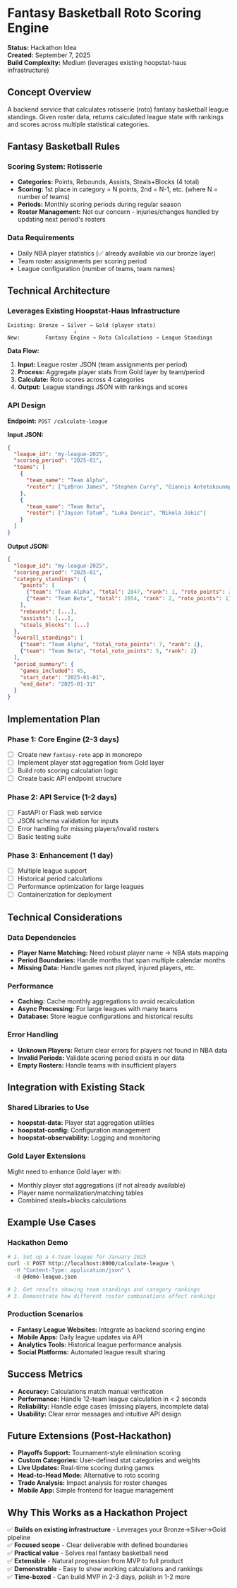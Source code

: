 # Fantasy Basketball Roto Scoring Engine

**Status:** Hackathon Idea  
**Created:** September 7, 2025  
**Build Complexity:** Medium (leverages existing hoopstat-haus infrastructure)

## Concept Overview

A backend service that calculates rotisserie (roto) fantasy basketball league standings. Given roster data, returns calculated league state with rankings and scores across multiple statistical categories.

## Fantasy Basketball Rules

### Scoring System: Rotisserie
- **Categories:** Points, Rebounds, Assists, Steals+Blocks (4 total)
- **Scoring:** 1st place in category = N points, 2nd = N-1, etc. (where N = number of teams)
- **Periods:** Monthly scoring periods during regular season
- **Roster Management:** Not our concern - injuries/changes handled by updating next period's rosters

### Data Requirements
- Daily NBA player statistics (✅ already available via our bronze layer)
- Team roster assignments per scoring period
- League configuration (number of teams, team names)

## Technical Architecture

### Leverages Existing Hoopstat-Haus Infrastructure

```
Existing: Bronze → Silver → Gold (player stats)
                     ↓
New:        Fantasy Engine → Roto Calculations → League Standings
```

**Data Flow:**
1. **Input:** League roster JSON (team assignments per period)
2. **Process:** Aggregate player stats from Gold layer by team/period
3. **Calculate:** Roto scores across 4 categories
4. **Output:** League standings JSON with rankings and scores

### API Design

**Endpoint:** `POST /calculate-league`

**Input JSON:**
```json
{
  "league_id": "my-league-2025",
  "scoring_period": "2025-01",
  "teams": [
    {
      "team_name": "Team Alpha",
      "roster": ["LeBron James", "Stephen Curry", "Giannis Antetokounmpo"]
    },
    {
      "team_name": "Team Beta", 
      "roster": ["Jayson Tatum", "Luka Doncic", "Nikola Jokic"]
    }
  ]
}
```

**Output JSON:**
```json
{
  "league_id": "my-league-2025",
  "scoring_period": "2025-01",
  "category_standings": {
    "points": [
      {"team": "Team Alpha", "total": 2847, "rank": 1, "roto_points": 2},
      {"team": "Team Beta", "total": 2654, "rank": 2, "roto_points": 1}
    ],
    "rebounds": [...],
    "assists": [...],
    "steals_blocks": [...]
  },
  "overall_standings": [
    {"team": "Team Alpha", "total_roto_points": 7, "rank": 1},
    {"team": "Team Beta", "total_roto_points": 5, "rank": 2}
  ],
  "period_summary": {
    "games_included": 45,
    "start_date": "2025-01-01",
    "end_date": "2025-01-31"
  }
}
```

## Implementation Plan

### Phase 1: Core Engine (2-3 days)
- [ ] Create new `fantasy-roto` app in monorepo
- [ ] Implement player stat aggregation from Gold layer
- [ ] Build roto scoring calculation logic
- [ ] Create basic API endpoint structure

### Phase 2: API Service (1-2 days)
- [ ] FastAPI or Flask web service
- [ ] JSON schema validation for inputs
- [ ] Error handling for missing players/invalid rosters
- [ ] Basic testing suite

### Phase 3: Enhancement (1 day)
- [ ] Multiple league support
- [ ] Historical period calculations
- [ ] Performance optimization for large leagues
- [ ] Containerization for deployment

## Technical Considerations

### Data Dependencies
- **Player Name Matching:** Need robust player name → NBA stats mapping
- **Period Boundaries:** Handle months that span multiple calendar months
- **Missing Data:** Handle games not played, injured players, etc.

### Performance
- **Caching:** Cache monthly aggregations to avoid recalculation
- **Async Processing:** For large leagues with many teams
- **Database:** Store league configurations and historical results

### Error Handling
- **Unknown Players:** Return clear errors for players not found in NBA data
- **Invalid Periods:** Validate scoring period exists in our data
- **Empty Rosters:** Handle teams with insufficient players

## Integration with Existing Stack

### Shared Libraries to Use
- **hoopstat-data:** Player stat aggregation utilities
- **hoopstat-config:** Configuration management
- **hoopstat-observability:** Logging and monitoring

### Gold Layer Extensions
Might need to enhance Gold layer with:
- Monthly player stat aggregations (if not already available)
- Player name normalization/matching tables
- Combined steals+blocks calculations

## Example Use Cases

### Hackathon Demo
```bash
# 1. Set up a 4-team league for January 2025
curl -X POST http://localhost:8000/calculate-league \
  -H "Content-Type: application/json" \
  -d @demo-league.json

# 2. Get results showing team standings and category rankings
# 3. Demonstrate how different roster combinations affect rankings
```

### Production Scenarios
- **Fantasy League Websites:** Integrate as backend scoring engine
- **Mobile Apps:** Daily league updates via API
- **Analytics Tools:** Historical league performance analysis
- **Social Platforms:** Automated league result sharing

## Success Metrics

- **Accuracy:** Calculations match manual verification
- **Performance:** Handle 12-team league calculation in < 2 seconds
- **Reliability:** Handle edge cases (missing players, incomplete data)
- **Usability:** Clear error messages and intuitive API design

## Future Extensions (Post-Hackathon)

- **Playoffs Support:** Tournament-style elimination scoring
- **Custom Categories:** User-defined stat categories and weights
- **Live Updates:** Real-time scoring during games
- **Head-to-Head Mode:** Alternative to roto scoring
- **Trade Analysis:** Impact analysis for roster changes
- **Mobile App:** Simple frontend for league management

## Why This Works as a Hackathon Project

✅ **Builds on existing infrastructure** - Leverages your Bronze→Silver→Gold pipeline  
✅ **Focused scope** - Clear deliverable with defined boundaries  
✅ **Practical value** - Solves real fantasy basketball need  
✅ **Extensible** - Natural progression from MVP to full product  
✅ **Demonstrable** - Easy to show working calculations and rankings  
✅ **Time-boxed** - Can build MVP in 2-3 days, polish in 1-2 more
